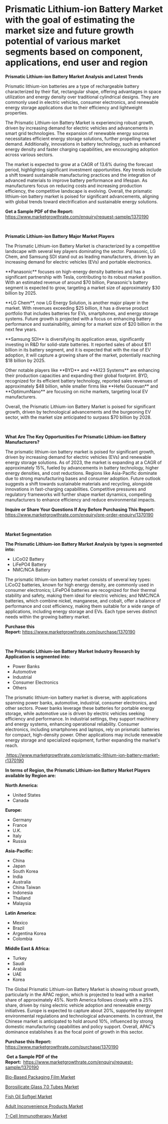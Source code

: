 <p><h1>Prismatic Lithium-ion Battery Market with the goal of estimating the market size and future growth potential of various market segments based on component, applications, end user and region</h1></p><p><strong>Prismatic Lithium-ion Battery Market Analysis and Latest Trends</strong></p>
<p><p>Prismatic lithium-ion batteries are a type of rechargeable battery characterized by their flat, rectangular shape, offering advantages in space utilization and energy density over traditional cylindrical designs. They are commonly used in electric vehicles, consumer electronics, and renewable energy storage applications due to their efficiency and lightweight properties.</p><p>The Prismatic Lithium-ion Battery Market is experiencing robust growth, driven by increasing demand for electric vehicles and advancements in smart grid technologies. The expansion of renewable energy sources necessitates efficient energy storage solutions, further propelling market demand. Additionally, innovations in battery technology, such as enhanced energy density and faster charging capabilities, are encouraging adoption across various sectors.</p><p>The market is expected to grow at a CAGR of 13.6% during the forecast period, highlighting significant investment opportunities. Key trends include a shift toward sustainable manufacturing practices and the integration of advanced materials to improve battery performance and lifespan. As manufacturers focus on reducing costs and increasing production efficiency, the competitive landscape is evolving. Overall, the prismatic lithium-ion battery market is poised for significant advancements, aligning with global trends toward electrification and sustainable energy solutions.</p></p>
<p><strong>Get a Sample PDF of the Report:&nbsp;</strong> <a href="https://www.marketgrowthrate.com/enquiry/request-sample/1370190">https://www.marketgrowthrate.com/enquiry/request-sample/1370190</a></p>
<p>&nbsp;</p>
<p><strong>Prismatic Lithium-ion Battery Major Market Players</strong></p>
<p><p>The Prismatic Lithium-ion Battery Market is characterized by a competitive landscape with several key players dominating the sector. Panasonic, LG Chem, and Samsung SDI stand out as leading manufacturers, driven by an increasing demand for electric vehicles (EVs) and portable electronics. </p><p>**Panasonic** focuses on high-energy density batteries and has a significant partnership with Tesla, contributing to its robust market position. With an estimated revenue of around $70 billion, Panasonic's battery segment is expected to grow, targeting a market size of approximately $30 billion by 2025.</p><p>**LG Chem**, now LG Energy Solution, is another major player in the market. With revenues exceeding $25 billion, it has a diverse product portfolio that includes batteries for EVs, smartphones, and energy storage systems. Future growth is projected with a focus on enhancing battery performance and sustainability, aiming for a market size of $20 billion in the next few years.</p><p>**Samsung SDI** is diversifying its application areas, significantly investing in R&D for solid-state batteries. It reported sales of about $11 billion in its battery segment, and it is expected that with the rise of EV adoption, it will capture a growing share of the market, potentially reaching $18 billion by 2025.</p><p>Other notable players like **BYD** and **A123 Systems** are enhancing their production capacities and expanding their global footprint. BYD, recognized for its efficient battery technology, reported sales revenues of approximately $48 billion, while smaller firms like **Hefei Guoxuan** and **OptimumNano** are focusing on niche markets, targeting local EV manufacturers. </p><p>Overall, the Prismatic Lithium-ion Battery Market is poised for significant growth, driven by technological advancements and the burgeoning EV sector, with the market size anticipated to surpass $70 billion by 2028.</p></p>
<p>&nbsp;</p>
<p><strong>What Are The Key Opportunities For Prismatic Lithium-ion Battery Manufacturers?</strong></p>
<p><p>The prismatic lithium-ion battery market is poised for significant growth, driven by increasing demand for electric vehicles (EVs) and renewable energy storage solutions. As of 2023, the market is expanding at a CAGR of approximately 15%, fueled by advancements in battery technology, higher energy densities, and cost reductions. Regions like Asia-Pacific dominate due to strong manufacturing bases and consumer adoption. Future outlook suggests a shift towards sustainable materials and recycling, alongside innovations in fast-charging capabilities. Competitive pressures and regulatory frameworks will further shape market dynamics, compelling manufacturers to enhance efficiency and reduce environmental impacts.</p></p>
<p><strong>Inquire or Share Your Questions If Any Before Purchasing This Report:</strong> <a href="https://www.marketgrowthrate.com/enquiry/pre-order-enquiry/1370190">https://www.marketgrowthrate.com/enquiry/pre-order-enquiry/1370190</a></p>
<p>&nbsp;</p>
<p><strong>Market Segmentation</strong></p>
<p><strong>The Prismatic Lithium-ion Battery Market Analysis by types is segmented into:</strong></p>
<p><ul><li>LiCoO2 Battery</li><li>LiFePO4 Battery</li><li>NMC/NCA Battery</li></ul></p>
<p><p>The prismatic lithium-ion battery market consists of several key types: LiCoO2 batteries, known for high energy density, are commonly used in consumer electronics; LiFePO4 batteries are recognized for their thermal stability and safety, making them ideal for electric vehicles; and NMC/NCA batteries, which combine nickel, manganese, and cobalt, offer a balance of performance and cost efficiency, making them suitable for a wide range of applications, including energy storage and EVs. Each type serves distinct needs within the growing battery market.</p></p>
<p><strong>Purchase this Report:&nbsp;</strong><a href="https://www.marketgrowthrate.com/purchase/1370190">https://www.marketgrowthrate.com/purchase/1370190</a></p>
<p>&nbsp;</p>
<p><strong>The Prismatic Lithium-ion Battery Market Industry Research by Application is segmented into:</strong></p>
<p><ul><li>Power Banks</li><li>Automotive</li><li>Industrial</li><li>Consumer Electronics</li><li>Others</li></ul></p>
<p><p>The prismatic lithium-ion battery market is diverse, with applications spanning power banks, automotive, industrial, consumer electronics, and other sectors. Power banks leverage these batteries for portable energy storage, while automotive use is driven by electric vehicles seeking efficiency and performance. In industrial settings, they support machinery and energy systems, enhancing operational reliability. Consumer electronics, including smartphones and laptops, rely on prismatic batteries for compact, high-density power. Other applications may include renewable energy storage and specialized equipment, further expanding the market's reach.</p></p>
<p><a href="https://www.marketgrowthrate.com/prismatic-lithium-ion-battery-market-r1370190">&nbsp;https://www.marketgrowthrate.com/prismatic-lithium-ion-battery-market-r1370190</a></p>
<p><strong>In terms of Region, the Prismatic Lithium-ion Battery Market Players available by Region are:</strong></p>
<p>
    <p> <strong> North America: </strong>
        <ul>
            <li>United States</li>
            <li>Canada</li>
        </ul>
        </p> 
    <p> <strong> Europe: </strong>
        <ul>
            <li>Germany</li>
            <li>France</li>
            <li>U.K.</li>
            <li>Italy</li>
            <li>Russia</li>
        </ul>
        </p> 
    <p> <strong> Asia-Pacific: </strong>
        <ul>
            <li>China</li>
            <li>Japan</li>
            <li>South Korea</li>
            <li>India</li>
            <li>Australia</li>
            <li>China Taiwan</li>
            <li>Indonesia</li>
            <li>Thailand</li>
            <li>Malaysia</li>
        </ul>
        </p> 
    <p> <strong> Latin America: </strong>
        <ul>
            <li>Mexico</li>
            <li>Brazil</li>
            <li>Argentina Korea</li>
            <li>Colombia</li>
        </ul>
        </p> 
    <p> <strong> Middle East & Africa: </strong>
        <ul>
            <li>Turkey</li>
            <li>Saudi</li>
            <li>Arabia</li>
            <li>UAE</li>
            <li>Korea</li>
        </ul>
    </p>
    </p>
<p><p>The Global Prismatic Lithium-ion Battery Market is showing robust growth, particularly in the APAC region, which is projected to lead with a market share of approximately 45%. North America follows closely with a 25% share, driven by rising electric vehicle adoption and renewable energy initiatives. Europe is expected to capture about 20%, supported by stringent environmental regulations and technological advancements. In contrast, the Chinese market is anticipated to hold around 10%, influenced by strong domestic manufacturing capabilities and policy support. Overall, APAC's dominance establishes it as the focal point of growth in this sector.</p></p>
<p><strong>Purchase this Report: </strong><a href="https://www.marketgrowthrate.com/purchase/1370190">https://www.marketgrowthrate.com/purchase/1370190</a></p>
<p>&nbsp;<strong>Get a Sample PDF of the Report:&nbsp;&nbsp;</strong><a href="https://www.marketgrowthrate.com/enquiry/request-sample/1370190">https://www.marketgrowthrate.com/enquiry/request-sample/1370190</a></p>
<p><strong></strong></p>
<p><p><a href="https://issuu.com/reportprime-2/docs/bio-based-packaging-film-market-siz_ec9acbe147ceb6">Bio-Based Packaging Film Market</a></p><p><a href="https://medium.com/@keatonnader2023/market-forecasting-change-global-borosilicate-glass-7-0-a1778f4f359d">Borosilicate Glass 7.0 Tubes Market</a></p><p><a href="https://www.linkedin.com/pulse/what-influencing-future-fish-oil-softgel-market-insights-tj6pe">Fish Oil Softgel Market</a></p><p><a href="https://medium.com/@keatonnader2023/future-of-innovation-global-adult-inconvenience-products-market-growth-and-opportunities-2024-f63472cedda6">Adult Inconvenience Products Market</a></p><p><a href="https://www.linkedin.com/pulse/global-t-cell-immunotherapy-market-sector2024-2031-metrics-strategic-gtswf">T-Cell Immunotherapy Market</a></p></p>